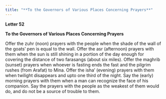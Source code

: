 ```yaml
---
title: "**To the Governors of Various Places Concerning Prayers**" 
---
```

**Letter 52**

**To the Governors of Various Places Concerning Prayers**

Offer the zuhr \(noon\) prayers with the people when the shade of the wall of the goats’ pen is equal to the wall\. Offer the asr \(afternoon\) prayers with them when the sun is still shining in a portion of the day enough for covering the distance of two farasangs \(about six miles\)\. Offer the maghrib \(sunset\) prayers when whoever is fasting ends the fast and the pilgrim rushes \(from Arafat\) to Mina\. Offer the isha’ \(evening\) prayers with them when twilight disappears and upto one third of the night\. Say the \(early\) morning prayers with them when a man can recognize the face of his companion\. Say the prayers with the people as the weakest of them would do, and do not be a source of trouble to them\.

